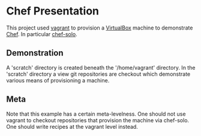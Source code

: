 Chef Presentation
=================

This project used [vagrant][1] to provision a [VirtualBox][2] machine
to demonstrate [Chef][3]. In particular [chef-solo][4].

Demonstration
-------------

A 'scratch' directory is created beneath the '/home/vagrant'
directory. In the 'scratch' directory a view git repositories are
checkout which demonstrate various means of provisioning a machine.

Meta
----

Note that this example has a certain meta-levelness. One should not
use vagrant to checkout repositories that provision the machine via
chef-solo. One should write recipes at the vagrant level instead.

[1]: http://vagrantup.com/ "Homepage for Vagrant"
[2]: https://www.virtualbox.org/ "Oracle's VirtualBox Homepage"
[3]: http://www.opscode.com/chef/ "Homepage for Opscode Chef"
[4]: http://wiki.opscode.com/display/chef/Chef+Solo "Documentation about chef-solo"